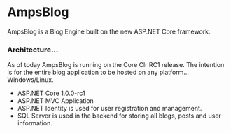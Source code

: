 # AmpsBlog
AmpsBlog is a Blog Engine built on the new ASP.NET Core framework.

<h3>Architecture...</h3>
As of today AmpsBlog is running on the Core Clr RC1 release. The intention is for the entire blog application to be hosted on any platform... Windows/Linux.
<ul>
<li>ASP.NET Core 1.0.0-rc1</li>
<li>ASP.NET MVC Application</li>
<li>ASP.NET Identity is used for user registration and management.</li>
<li>SQL Server is used in the backend for storing all blogs, posts and user information.</li>
</ul>
